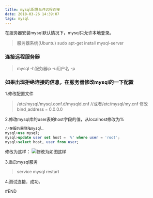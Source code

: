 ```yaml
---
title: mysql配置允许远程连接
date: 2018-03-26 14:39:07
tags: mysql
---
```


在服务器安装mysql默认情况下，mysql只允许本地登录。
> 服务器系统(Ubuntu)
> sudo apt-get install mysql-server

### 连接远程服务器
> mysql -h服务器ip -u用户名 -p

### 如果出现拒绝连接的信息，在服务器修改mysql的一下配置

1.修改配置文件
  >  /etc/mysql/mysql.conf.d/mysqld.cnf		//或者/etc/mysql/my.cnf 
  > 修改bind_address = 0.0.0.0 

2.修改mysql库的user表的host字段的值，从localhost修改为%
``` sql
//在服务器登陆mysql.
mysql>use mysql;
mysql>update user set host = '%' where user = 'root';
mysql>select host, user from user;
```
修改为这样：
![修改为如图这样](../../image/mysql.jpg)

3.重启mysql服务
> service mysql restart

4.测试连接，成功。

#END
